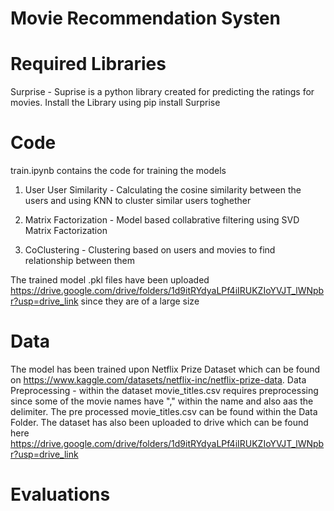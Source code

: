 # Movie Recommendation Systen

# Required Libraries
Surprise - Suprise is a python library created for predicting the ratings for movies. Install the Library using
pip install Surprise

# Code
train.ipynb contains the code for training the models
1. User User Similarity - Calculating the cosine similarity between the users and using KNN to cluster similar users toghether

2. Matrix Factorization - Model based collabrative filtering using SVD Matrix Factorization

3. CoClustering - Clustering based on users and movies to find relationship between them

The trained model .pkl files have been uploaded https://drive.google.com/drive/folders/1d9itRYdyaLPf4iIRUKZIoYVJT_lWNpbr?usp=drive_link since they are of a large size

# Data
The model has been trained upon Netflix Prize Dataset which can be found on https://www.kaggle.com/datasets/netflix-inc/netflix-prize-data.
Data Preprocessing - within the dataset movie_titles.csv requires preprocessing since some of the movie names have "," within the name and also aas the delimiter. The pre processed movie_titles.csv can be found within the Data Folder. The dataset has also been uploaded to drive which can be found here https://drive.google.com/drive/folders/1d9itRYdyaLPf4iIRUKZIoYVJT_lWNpbr?usp=drive_link

# Evaluations
